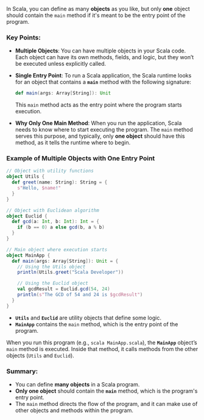 In Scala, you can define as many **objects** as you like, but only **one** object should contain the `main` method if it's meant to be the entry point of the program.

### Key Points:

- **Multiple Objects**: You can have multiple objects in your Scala code. Each object can have its own methods, fields, and logic, but they won’t be executed unless explicitly called.
  
- **Single Entry Point**: To run a Scala application, the Scala runtime looks for an object that contains a **`main`** method with the following signature:
  
  ```scala
  def main(args: Array[String]): Unit
  ```

  This `main` method acts as the entry point where the program starts execution.

- **Why Only One Main Method**: When you run the application, Scala needs to know where to start executing the program. The `main` method serves this purpose, and typically, only **one object** should have this method, as it tells the runtime where to begin.

### Example of Multiple Objects with One Entry Point

```scala
// Object with utility functions
object Utils {
  def greet(name: String): String = {
    s"Hello, $name!"
  }
}

// Object with Euclidean algorithm
object Euclid {
  def gcd(a: Int, b: Int): Int = {
    if (b == 0) a else gcd(b, a % b)
  }
}

// Main object where execution starts
object MainApp {
  def main(args: Array[String]): Unit = {
    // Using the Utils object
    println(Utils.greet("Scala Developer"))

    // Using the Euclid object
    val gcdResult = Euclid.gcd(54, 24)
    println(s"The GCD of 54 and 24 is $gcdResult")
  }
}
```

- **`Utils`** and **`Euclid`** are utility objects that define some logic.
- **`MainApp`** contains the `main` method, which is the entry point of the program.

When you run this program (e.g., `scala MainApp.scala`), the **`MainApp`** object’s `main` method is executed. Inside that method, it calls methods from the other objects (`Utils` and `Euclid`).

### Summary:

- You can define **many objects** in a Scala program.
- **Only one object** should contain the **`main`** method, which is the program's entry point.
- The `main` method directs the flow of the program, and it can make use of other objects and methods within the program.


